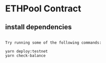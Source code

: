 # ETHPool Contract

## install dependencies

```yarn install

Try running some of the following commands:

```

    yarn deploy:testnet
    yarn check-balance

```

```
